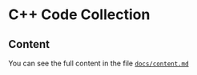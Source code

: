 # C++ Code Collection

## Content
You can see the full content in the file [`docs/content.md`](docs/content.md)